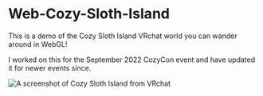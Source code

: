 # Web-Cozy-Sloth-Island

This is a demo of the Cozy Sloth Island VRchat world you can wander around in WebGL!

I worked on this for the September 2022 CozyCon event and have updated it for newer events since.

![A screenshot of Cozy Sloth Island from VRchat](https://github.com/lilithebowman/Web-Cozy-Sloth-Island/assets/1637212/e49a75a7-175a-4c13-93b8-5a877be9b3a5)
